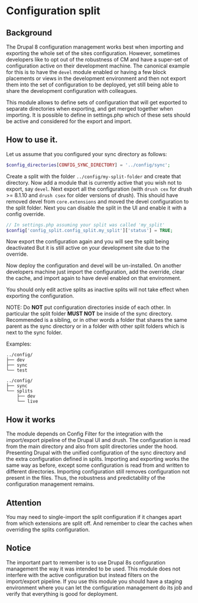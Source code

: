 # Configuration split

## Background

The Drupal 8 configuration management works best when importing and exporting
the whole set of the sites configuration. However, sometimes developers like to
opt out of the robustness of CM and have a super-set of configuration active on
their development machine. The canonical example for this is to have the 
<code>devel</code> module enabled or having a few block placements or views in
the development environment and then not export them into the set of 
configuration to be deployed, yet still being able to share the development
configuration with colleagues.

This module allows to define sets of configuration that will get exported to
separate directories when exporting, and get merged together when importing.
It is possible to define in settings.php which of these sets should be active
and considered for the export and import.

## How to use it.

Let us assume that you configured your sync directory as follows:
```php
$config_directories[CONFIG_SYNC_DIRECTORY] = '../config/sync';
```
Create a split with the folder `../config/my-split-folder` and create that
directory. Now add a module that is currently active that you wish not to
export, say `devel`. Next export all the configuration (with `drush cex` for
drush >= 8.1.10 and `drush csex` for older versions of drush).
This should have removed devel from `core.extensions` and moved the devel
configuration to the split folder.
Next you can disable the split in the UI and enable it with a config override.
```php
// In settings.php assuming your split was called 'my_split'
$config['config_split.config_split.my_split']['status'] = TRUE;
```
Now export the configuration again and you will see the split being deactivated
But it is still active on your development site due to the override.

Now deploy the configuration and devel will be un-installed.
On another developers machine just import the configuration, add the override,
clear the cache, and import again to have devel enabled on that environment.

You should only edit active splits as inactive splits will not take effect when
exporting the configuration.

NOTE: Do **NOT** put configuration directories inside of each other.
In particular the split folder **MUST NOT** be inside of the sync directory.
Recommended is a sibling, or in other words a folder that shares the same
parent as the sync directory or in a folder with other split folders which
is next to the sync folder.

Examples:
```
../config/
├── dev
├── sync
└── test

../config/
├── sync
└── splits
    ├── dev
    └── live
```

## How it works

The module depends on Config Filter for the integration with the import/export
pipeline of the Drupal UI and drush. The configuration is read from the main
directory and also from split directories under the hood. Presenting Drupal
with the unified configuration of the sync directory and the extra
configuration defined in splits. Importing and exporting works the same way as
before, except some configuration is read from and written to different
directories. Importing configuration still removes configuration not present in
the files. Thus, the robustness and predictability of the configuration
management remains.


## Attention

You may need to single-import the split configuration if it changes apart from
which extensions are split off.
And remember to clear the caches when overriding the splits configuration.

## Notice

The important part to remember is to use Drupal 8s configuration management the
way it was intended to be used. This module does not interfere with the active
configuration but instead filters on the import/export pipeline. If you use
this module you should have a staging environment where you can let the
configuration management do its job and verify that everything is good for
deployment.
